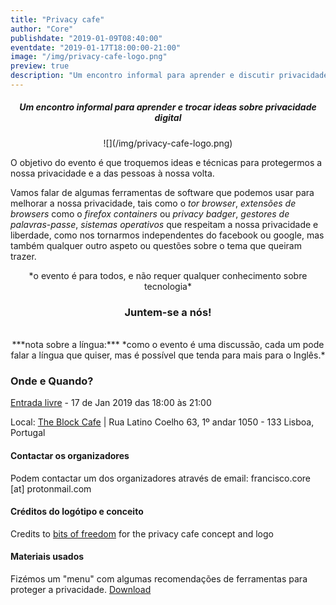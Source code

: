 ```yaml
---
title: "Privacy cafe"
author: "Core"
publishdate: "2019-01-09T08:40:00"
eventdate: "2019-01-17T18:00:00-21:00"
image: "/img/privacy-cafe-logo.png"
preview: true
description: "Um encontro informal para aprender e discutir privacidade digital"
---
```


##### <center>**Um encontro informal para aprender e trocar ideas sobre privacidade digital**</center>


<center>![](/img/privacy-cafe-logo.png)</center>

O objetivo do evento é que troquemos ideas e técnicas para protegermos a nossa privacidade e a das pessoas à nossa volta.

Vamos falar de algumas ferramentas de software que podemos usar para melhorar
a nossa privacidade, tais como o *tor browser*, *extensões de browsers* como o *firefox containers* ou *privacy badger*, *gestores de palavras-passe*, *sistemas operativos* que respeitam a nossa privacidade e liberdade, como nos tornarmos independentes do facebook ou google, mas também qualquer outro aspeto ou questões sobre o tema que queiram trazer.
<center>*o evento é para todos, e não requer qualquer conhecimento sobre tecnologia*</center>


### <center>**Juntem-se a nós!**</center>
<br>


<center>***nota sobre a língua:*** *como o evento é uma discussão, cada um pode falar a língua que quiser,
mas é possível que tenda para mais para o Inglês.*</center>

### Onde e Quando?

[Entrada livre](https://www.meetup.com/Social-at-The-Block-Cafe/events/258041155/) - 17 de Jan 2019 das 18:00 às 21:00

Local: [The Block Cafe](http://theblock.cafe/) |  Rua Latino Coelho 63, 1º andar 1050 - 133 Lisboa, Portugal




#### Contactar os organizadores

Podem contactar um dos organizadores através de email: francisco.core [at] protonmail.com


#### Créditos do logótipo e conceito
Credits to [bits of freedom](https://bof.nl) for the privacy cafe concept and logo

#### Materiais usados
Fizémos um "menu" com algumas recomendações de ferramentas para proteger a privacidade. [Download](/static/privacy-cafe-leaflet-v1.pdf)  

